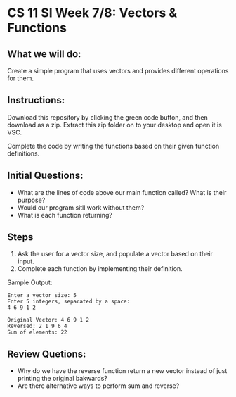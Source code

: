 # CS 11 SI Week 7/8: Vectors & Functions

## What we will do:
Create a simple program that uses vectors and provides different operations for them.

## Instructions:
Download this repository by clicking the green code button, and then download as a zip. Extract this zip folder on to your desktop and open it is VSC.

Complete the code by writing the functions based on their given function definitions.

## Initial Questions:
* What are the lines of code above our main function called? What is their purpose?
* Would our program sitll work without them?
* What is each function returning?

## Steps
1. Ask the user for a vector size, and populate a vector based on their input.
2. Complete each function by implementing their definition.

Sample Output:
```
Enter a vector size: 5
Enter 5 integers, separated by a space:
4 6 9 1 2

Original Vector: 4 6 9 1 2 
Reversed: 2 1 9 6 4 
Sum of elements: 22
```

## Review Quetions:
* Why do we have the reverse function return a new vector instead of just printing the original bakwards?
* Are there alternative ways to perform sum and reverse?